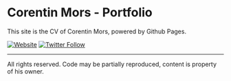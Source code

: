 # Corentin Mors - Portfolio

This site is the CV of Corentin Mors, powered by Github Pages.

[![Website](https://img.shields.io/website-up-down-green-red/https/pixelswap.fr.svg?label=PixelSwap.fr)](https://pixelswap.fr/)
[![Twitter Follow](https://img.shields.io/twitter/follow/mikescops.svg?style=social&label=Follow&style=flat-square)](https://twitter.com/mikescops)

------------
All rights reserved. Code may be partially reproduced, content is property of his owner.